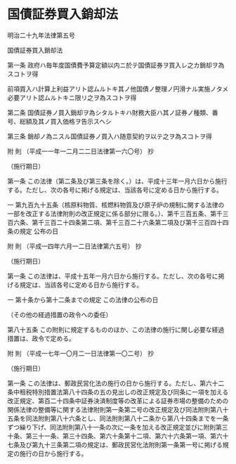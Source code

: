 # 国債証券買入銷却法

明治二十九年法律第五号

国債証券買入銷却法

第一条 政府ハ毎年度国債費予算定額以内ニ於テ国債証券ヲ買入レ之カ銷却ヲ為スコトヲ得

前項買入ハ計算上利益アリト認ムルトキ其ノ他国債ノ整理ノ円滑ナル実施ノタメ必要アリト認ムルトキニ限リ之ヲ為スコトヲ得

第二条 国債証券ノ買入銷却ヲ為シタルトキハ財務大臣ハ其ノ証券ノ種類、番号、総額及其ノ買入価格ヲ告示スヘシ

第三条 銷却ノ為ニスル国債証券ノ買入ハ随意契約ヲ以テ之ヲ為スコトヲ得

附 則 （平成一一年一二月二二日法律第一六〇号） 抄

（施行期日）

第一条 この法律（第二条及び第三条を除く。）は、平成十三年一月六日から施行する。ただし、次の各号に掲げる規定は、当該各号に定める日から施行する。

一 第九百九十五条（核原料物質、核燃料物質及び原子炉の規制に関する法律の一部を改正する法律附則の改正規定に係る部分に限る。）、第千三百五条、第千三百六条、第千三百二十四条第二項、第千三百二十六条第二項及び第千三百四十四条の規定 公布の日

附 則 （平成一四年六月一二日法律第六五号） 抄

（施行期日）

第一条 この法律は、平成十五年一月六日から施行する。ただし、次の各号に掲げる規定は、当該各号に定める日から施行する。

一 第十条から第十二条までの規定 この法律の公布の日

（その他の経過措置の政令への委任）

第八十五条 この附則に規定するもののほか、この法律の施行に関し必要な経過措置は、政令で定める。

附 則 （平成一七年一〇月二一日法律第一〇二号） 抄

（施行期日）

第一条 この法律は、郵政民営化法の施行の日から施行する。ただし、第六十二条中租税特別措置法第八十四条の五の見出しの改正規定及び同条に一項を加える改正規定、第百二十四条中証券決済制度等の改革による証券市場の整備のための関係法律の整備等に関する法律附則第一条第二号の改正規定及び同法附則第八十五条を同法附則第八十六条とし、同法附則第八十二条から第八十四条までを一条ずつ繰り下げ、同法附則第八十一条の次に一条を加える改正規定並びに附則第三十条、第三十一条、第三十四条、第六十条第十二項、第六十六条第一項、第六十七条及び第九十三条第二項の規定は、郵政民営化法附則第一条第一号に掲げる規定の施行の日から施行する。
